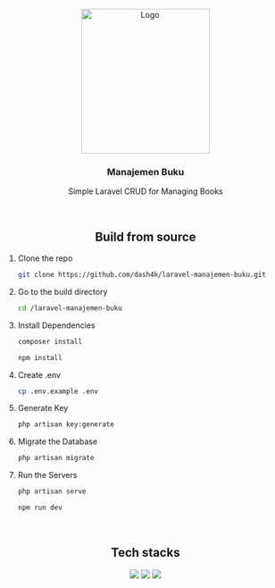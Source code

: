 </br>
<div align="center">
  <a href="https://www.unud.ac.id/">
    <img src="https://github.com/dash4k/tugas-akhir-alpro-1/assets/133938416/ff71757a-1b51-44b7-b14e-b53b061d9815" alt="Logo" width="230" height="259">
  </a>

<h3 align="center">Manajemen Buku</h3>

  <p align="center">
    Simple Laravel CRUD for Managing Books
    </br>
  </p>
</div>
</br>

<h2 align="center">Build from source</h2>

1. Clone the repo
   ```sh
   git clone https://github.com/dash4k/laravel-manajemen-buku.git
   ```
2. Go to the build directory
   ```sh
   cd /laravel-manajemen-buku
   ```
3. Install Dependencies
   ```sh
   composer install
   ```
   ```sh
   npm install
   ```
4. Create .env
   ```sh
   cp .env.example .env
   ```
5. Generate Key
   ```sh
   php artisan key:generate
   ```
6. Migrate the Database
   ```sh
   php artisan migrate
   ```
7. Run the Servers
   ```sh
   php artisan serve
   ```
   ```sh
   npm run dev
   ```
</br>

<div align="center">
  <h2>Tech stacks</h2>
  <img src="https://img.shields.io/badge/JavaScript-323330?style=for-the-badge&logo=javascript&color=blue&logoColor=black">
  <img src="https://img.shields.io/badge/Laravel-FF2D20?style=for-the-badge&logo=laravel&color=blue&logoColor=black">
  <img src="https://img.shields.io/badge/Tailwind_CSS-38B2AC?style=for-the-badge&logo=tailwind-css&color=blue&logoColor=black">
</div>